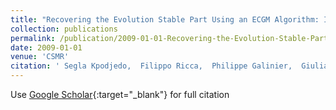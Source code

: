 ```yaml
---
title: "Recovering the Evolution Stable Part Using an ECGM Algorithm: Is There a Tunnel in Mozilla?"
collection: publications
permalink: /publication/2009-01-01-Recovering-the-Evolution-Stable-Part-Using-an-ECGM-Algorithm-Is-There-a-Tunnel-in-Mozilla
date: 2009-01-01
venue: 'CSMR'
citation: ' Segla Kpodjedo,  Filippo Ricca,  Philippe Galinier,  Giuliano Antoniol, &quot;Recovering the Evolution Stable Part Using an ECGM Algorithm: Is There a Tunnel in Mozilla?.&quot; CSMR, 2009.'
---
```

Use [Google Scholar](https://scholar.google.com/scholar?q=Recovering+the+Evolution+Stable+Part+Using+an+ECGM+Algorithm:+Is+There+a+Tunnel+in+Mozilla?){:target="_blank"} for full citation